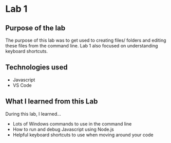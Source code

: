 # Lab 1 

## Purpose of the lab
The purpose of this lab was to get used to creating files/ folders and editing these files from the command line. Lab 1 also focused on understanding keyboard shortcuts. 

## Technologies used 
- Javascript
- VS Code

## What I learned from this Lab
During this lab, I learned...
- Lots of Windows commands to use in the command line
- How to run and debug Javascript using Node.js
- Helpful keyboard shortcuts to use when moving around your code 
